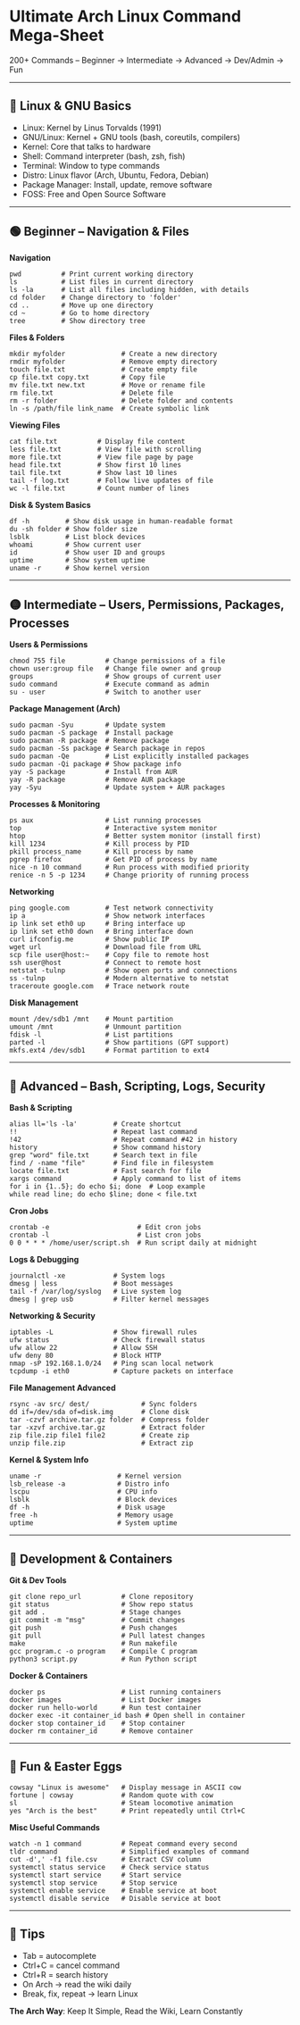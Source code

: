 # Ultimate Arch Linux Command Mega-Sheet

200+ Commands – Beginner → Intermediate → Advanced → Dev/Admin → Fun

---

## 📖 Linux & GNU Basics
- Linux: Kernel by Linus Torvalds (1991)
- GNU/Linux: Kernel + GNU tools (bash, coreutils, compilers)
- Kernel: Core that talks to hardware
- Shell: Command interpreter (bash, zsh, fish)
- Terminal: Window to type commands
- Distro: Linux flavor (Arch, Ubuntu, Fedora, Debian)
- Package Manager: Install, update, remove software
- FOSS: Free and Open Source Software

---

## 🟢 Beginner – Navigation & Files

**Navigation**
```
pwd          # Print current working directory
ls           # List files in current directory
ls -la       # List all files including hidden, with details
cd folder    # Change directory to 'folder'
cd ..        # Move up one directory
cd ~         # Go to home directory
tree         # Show directory tree
```

**Files & Folders**
```
mkdir myfolder              # Create a new directory
rmdir myfolder              # Remove empty directory
touch file.txt              # Create empty file
cp file.txt copy.txt        # Copy file
mv file.txt new.txt         # Move or rename file
rm file.txt                 # Delete file
rm -r folder                # Delete folder and contents
ln -s /path/file link_name  # Create symbolic link
```

**Viewing Files**
```
cat file.txt          # Display file content
less file.txt         # View file with scrolling
more file.txt         # View file page by page
head file.txt         # Show first 10 lines
tail file.txt         # Show last 10 lines
tail -f log.txt       # Follow live updates of file
wc -l file.txt        # Count number of lines
```

**Disk & System Basics**
```
df -h         # Show disk usage in human-readable format
du -sh folder # Show folder size
lsblk         # List block devices
whoami        # Show current user
id            # Show user ID and groups
uptime        # Show system uptime
uname -r      # Show kernel version
```

---

## 🟡 Intermediate – Users, Permissions, Packages, Processes

**Users & Permissions**
```
chmod 755 file          # Change permissions of a file
chown user:group file   # Change file owner and group
groups                  # Show groups of current user
sudo command            # Execute command as admin
su - user               # Switch to another user
```

**Package Management (Arch)**
```
sudo pacman -Syu        # Update system
sudo pacman -S package  # Install package
sudo pacman -R package  # Remove package
sudo pacman -Ss package # Search package in repos
sudo pacman -Qe         # List explicitly installed packages
sudo pacman -Qi package # Show package info
yay -S package          # Install from AUR
yay -R package          # Remove AUR package
yay -Syu                # Update system + AUR packages
```

**Processes & Monitoring**
```
ps aux                  # List running processes
top                     # Interactive system monitor
htop                    # Better system monitor (install first)
kill 1234               # Kill process by PID
pkill process_name      # Kill process by name
pgrep firefox           # Get PID of process by name
nice -n 10 command      # Run process with modified priority
renice -n 5 -p 1234     # Change priority of running process
```

**Networking**
```
ping google.com         # Test network connectivity
ip a                    # Show network interfaces
ip link set eth0 up     # Bring interface up
ip link set eth0 down   # Bring interface down
curl ifconfig.me        # Show public IP
wget url                # Download file from URL
scp file user@host:~    # Copy file to remote host
ssh user@host           # Connect to remote host
netstat -tulnp          # Show open ports and connections
ss -tulnp               # Modern alternative to netstat
traceroute google.com   # Trace network route
```

**Disk Management**
```
mount /dev/sdb1 /mnt    # Mount partition
umount /mnt             # Unmount partition
fdisk -l                # List partitions
parted -l               # Show partitions (GPT support)
mkfs.ext4 /dev/sdb1     # Format partition to ext4
```

---

## 🔴 Advanced – Bash, Scripting, Logs, Security

**Bash & Scripting**
```
alias ll='ls -la'         # Create shortcut
!!                        # Repeat last command
!42                       # Repeat command #42 in history
history                   # Show command history
grep "word" file.txt      # Search text in file
find / -name "file"       # Find file in filesystem
locate file.txt           # Fast search for file
xargs command             # Apply command to list of items
for i in {1..5}; do echo $i; done  # Loop example
while read line; do echo $line; done < file.txt
```

**Cron Jobs**
```
crontab -e                      # Edit cron jobs
crontab -l                      # List cron jobs
0 0 * * * /home/user/script.sh  # Run script daily at midnight
```

**Logs & Debugging**
```
journalctl -xe            # System logs
dmesg | less              # Boot messages
tail -f /var/log/syslog   # Live system log
dmesg | grep usb          # Filter kernel messages
```

**Networking & Security**
```
iptables -L               # Show firewall rules
ufw status                # Check firewall status
ufw allow 22              # Allow SSH
ufw deny 80               # Block HTTP
nmap -sP 192.168.1.0/24   # Ping scan local network
tcpdump -i eth0           # Capture packets on interface
```

**File Management Advanced**
```
rsync -av src/ dest/             # Sync folders
dd if=/dev/sda of=disk.img       # Clone disk
tar -czvf archive.tar.gz folder  # Compress folder
tar -xzvf archive.tar.gz         # Extract folder
zip file.zip file1 file2         # Create zip
unzip file.zip                   # Extract zip
```

**Kernel & System Info**
```
uname -r                   # Kernel version
lsb_release -a             # Distro info
lscpu                      # CPU info
lsblk                      # Block devices
df -h                      # Disk usage
free -h                    # Memory usage
uptime                     # System uptime
```

---

## 🚀 Development & Containers

**Git & Dev Tools**
```
git clone repo_url          # Clone repository
git status                  # Show repo status
git add .                   # Stage changes
git commit -m "msg"         # Commit changes
git push                    # Push changes
git pull                    # Pull latest changes
make                        # Run makefile
gcc program.c -o program    # Compile C program
python3 script.py           # Run Python script
```

**Docker & Containers**
```
docker ps                   # List running containers
docker images               # List Docker images
docker run hello-world      # Run test container
docker exec -it container_id bash # Open shell in container
docker stop container_id    # Stop container
docker rm container_id      # Remove container
```

---

## 🎉 Fun & Easter Eggs
```
cowsay "Linux is awesome"   # Display message in ASCII cow
fortune | cowsay            # Random quote with cow
sl                          # Steam locomotive animation
yes "Arch is the best"      # Print repeatedly until Ctrl+C
```

**Misc Useful Commands**
```
watch -n 1 command          # Repeat command every second
tldr command                # Simplified examples of command
cut -d',' -f1 file.csv      # Extract CSV column
systemctl status service    # Check service status
systemctl start service     # Start service
systemctl stop service      # Stop service
systemctl enable service    # Enable service at boot
systemctl disable service   # Disable service at boot
```

---

## 🎯 Tips
- Tab = autocomplete  
- Ctrl+C = cancel command  
- Ctrl+R = search history  
- On Arch → read the wiki daily  
- Break, fix, repeat → learn Linux  

**The Arch Way**: Keep It Simple, Read the Wiki, Learn Constantly

